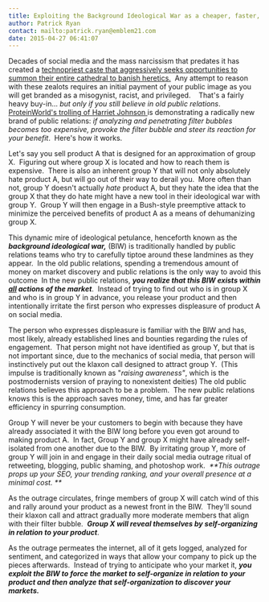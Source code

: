 ```yaml
---
title: Exploiting the Background Ideological War as a cheaper, faster, and more effective marketing strategy
author: Patrick Ryan
contact: mailto:patrick.ryan@emblem21.com
date: 2015-04-27 06:41:07
---
```


Decades of social media and the mass narcissism that predates it has created a [technopriest caste that aggressively seeks opportunities to summon their entire cathedral to banish heretics.](/2014/10/25/the-experiments-in-fracturing-monocultures/)  Any attempt to reason with these zealots requires an initial payment of your public image as you will get branded as a misogynist, racist, and privileged.    That's a fairly heavy buy-in... _but only if you still believe in old public relations_.  [ProteinWorld's trolling of ](http://adland.tv/adnews/if-grow-harriet-becomes-meme-blame-protein-world/195187592)[<span class="Tweet-authorName Identity-name p-name customisable-highlight" data-scribe="element:name">Harriet Johnson</span> ](https://twitter.com/HarrietEJohnson)is demonstrating a radically new brand of public relations: _if analyzing and penetrating filter bubbles becomes too expensive, provoke the filter bubble and steer its reaction for your benefit_.  Here's how it works.

Let's say you sell product A that is designed for an approximation of group X.  Figuring out where group X is located and how to reach them is expensive.  There is also an inherent group Y that will not only absolutely hate product A, but will go out of their way to derail you.  More often than not, group Y doesn't actually _hate_ product A, but they hate the idea that the group X that they do hate might have a new tool in their ideological war with group Y.  Group Y will then engage in a Bush-style preemptive attack to minimize the perceived benefits of product A as a means of dehumanizing group X.

This dynamic mire of ideological petulance, henceforth known as the _**background ideological war,**_ (BIW) is traditionally handled by public relations teams who try to carefully tiptoe around these landmines as they appear.  In the old public relations, spending a tremendous amount of money on market discovery and public relations is the only way to avoid this outcome  In the new public relations, **_you realize that this BIW exists within <span style="text-decoration: underline;">all</span> actions of the market_**.  Instead of trying to find out who is in group X and who is in group Y in advance, you release your product and then intentionally irritate the first person who expresses displeasure of product A on social media.

The person who expresses displeasure is familiar with the BIW and has, most likely, already established lines and bounties regarding the rules of engagement.  That person might not have identified as group Y, but that is not important since, due to the mechanics of social media, that person will instinctively put out the klaxon call designed to attract group Y.  (This impulse is traditionally known as "_raising awareness"_, which is the postmodernists version of praying to nonexistent deities) The old public relations believes this approach to be a problem.  The new public relations knows this is the approach saves money, time, and has far greater efficiency in spurring consumption.

Group Y will never be your customers to begin with because they have already associated it with the BIW long before you even got around to making product A.  In fact, Group Y and group X might have already self-isolated from one another due to the BIW.  By irritating group Y, more of group Y will join in and engage in their daily social media outrage ritual of retweeting, blogging, public shaming, and photoshop work.  _**This outrage props up your SEO, your trending ranking, and your overall presence at a minimal cost. **_

As the outrage circulates, fringe members of group X will catch wind of this and rally around your product as a newest front in the BIW.  They'll sound their klaxon call and attract gradually more moderate members that align with their filter bubble.  _**Group X will reveal themselves by self-organizing in relation to your product**_.

As the outrage permeates the internet, all of it gets logged, analyzed for sentiment, and categorized in ways that allow your company to pick up the pieces afterwards.  Instead of trying to anticipate who your market it, _**you exploit the BIW to force the market to self-organize in relation to your product and then analyze that self-organization to discover your markets.**_